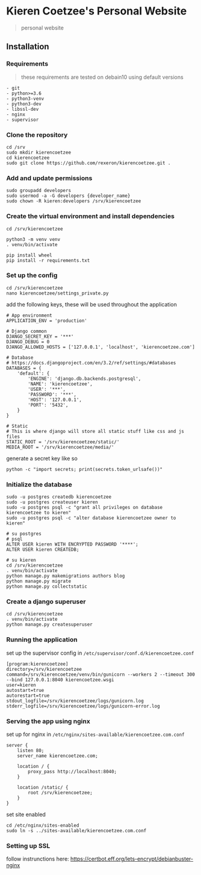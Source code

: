 # Kieren Coetzee's Personal Website
> personal website

## Installation

### Requirements
> these requirements are tested on debain10 using default versions

```
- git
- python>=3.6
- python3-venv
- python3-dev
- libssl-dev
- nginx
- supervisor
```

### Clone the repository
```
cd /srv
sudo mkdir kierencoetzee
cd kierencoetzee
sudo git clone https://github.com/rexeron/kierencoetzee.git .
```

### Add and update permissions
```
sudo groupadd developers
sudo usermod -a -G developers {developer_name}
sudo chown -R kieren:developers /srv/kierencoetzee
```

### Create the virtual environment and install dependencies
```
cd /srv/kierencoetzee

python3 -m venv venv
. venv/bin/activate

pip install wheel
pip install -r requirements.txt
```

### Set up the config
```
cd /srv/kierencoetzee
nano kierencoetzee/settings_private.py
```

add the following keys, these will be used throughout the application

```
# App environment
APPLICATION_ENV = 'production'

# Django common
DJANGO_SECRET_KEY = '***'
DJANGO_DEBUG = 0
DJANGO_ALLOWED_HOSTS = ['127.0.0.1', 'localhost', 'kierencoetzee.com']

# Database
# https://docs.djangoproject.com/en/3.2/ref/settings/#databases
DATABASES = {
    'default': {
        'ENGINE': 'django.db.backends.postgresql',
        'NAME': 'kierencoetzee',
        'USER': '***',
        'PASSWORD': '***',
        'HOST': '127.0.0.1',
        'PORT': '5432',
    }
}

# Static
# This is where django will store all static stuff like css and js files
STATIC_ROOT = '/srv/kierencoetzee/static/'
MEDIA_ROOT = '/srv/kierencoetzee/media/'
```

generate a secret key like so

```
python -c "import secrets; print(secrets.token_urlsafe())"
```

### Initialize the database
```
sudo -u postgres createdb kierencoetzee
sudo -u postgres createuser kieren
sudo -u postgres psql -c "grant all privileges on database kierencoetzee to kieren"
sudo -u postgres psql -c "alter database kierencoetzee owner to kieren"

# su postgres
# psql
ALTER USER kieren WITH ENCRYPTED PASSWORD '****';
ALTER USER kieren CREATEDB;

# su kieren
cd /srv/kierencoetzee
. venv/bin/activate
python manage.py makemigrations authors blog
python manage.py migrate
python manage.py collectstatic
```

### Create a django superuser
```
cd /srv/kierencoetzee
. venv/bin/activate
python manage.py createsuperuser
```

### Running the application
set up the supervisor config in `/etc/supervisor/conf.d/kierencoetzee.conf`
```
[program:kierencoetzee]
directory=/srv/kierencoetzee
command=/srv/kierencoetzee/venv/bin/gunicorn --workers 2 --timeout 300 --bind 127.0.0.1:8040 kierencoetzee.wsgi
user=kieren
autostart=true
autorestart=true
stdout_logfile=/srv/kierencoetzee/logs/gunicorn.log
stderr_logfile=/srv/kierencoetzee/logs/gunicorn-error.log
```

### Serving the app using nginx
set up for nginx in `/etc/nginx/sites-available/kierencoetzee.com.conf`
```
server {
    listen 80;
    server_name kierencoetzee.com;

    location / {
        proxy_pass http://localhost:8040;
    }

    location /static/ {
        root /srv/kierencoetzee;
    }
}
```
set site enabled
```
cd /etc/nginx/sites-enabled
sudo ln -s ../sites-available/kierencoetzee.com.conf
```

### Setting up SSL
follow instrunctions here:
https://certbot.eff.org/lets-encrypt/debianbuster-nginx
